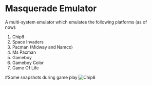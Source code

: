 # Masquerade Emulator

A multi-system emulator which emulates the following platforms (as of now):
1) Chip8
2) Space Invaders
3) Pacman (Midway and Namco)
4) Ms Pacman
5) Gameboy
6) Gameboy Color
7) Game Of Life

#Some snapshots during game play
![Chip8](https://github.com/Kotambail-Hegde/Masquerade-Emulator/assets/29670073/5587feb1-1e6d-4c72-a759-0f037bad421d)
